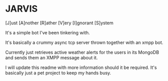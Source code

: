 # JARVIS
[J]ust [A]nother [R]ather [V]ery [I]gnorant [S]ystem

It's a simple bot I've been tinkering with.

It's basically a crummy async tcp server thrown together with an xmpp bot.

Currently just retrieves active weather alerts for the users in its MongoDB and sends them an XMPP message about it.

I will update this readme with more information should it be required. It's basically just a pet project to keep my hands busy.
